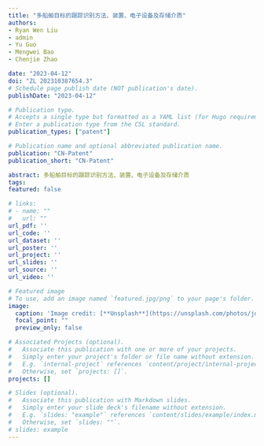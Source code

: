 ```yaml
---
title: "多船舶目标的跟踪识别方法、装置、电子设备及存储介质"
authors:
- Ryan Wen Liu
- admin
- Yu Guo
- Mengwei Bao
- Chenjie Zhao

date: "2023-04-12"
doi: "ZL 202310387654.3"
# Schedule page publish date (NOT publication's date).
publishDate: "2023-04-12"

# Publication type.
# Accepts a single type but formatted as a YAML list (for Hugo requirements).
# Enter a publication type from the CSL standard.
publication_types: ["patent"]

# Publication name and optional abbreviated publication name.
publication: "CN-Patent"
publication_short: "CN-Patent"

abstract: 多船舶目标的跟踪识别方法、装置、电子设备及存储介质
tags:
featured: false

# links:
# - name: ""
#   url: ""
url_pdf: ''
url_code: ''
url_dataset: ''
url_poster: ''
url_project: ''
url_slides: ''
url_source: ''
url_video: ''

# Featured image
# To use, add an image named `featured.jpg/png` to your page's folder. 
image:
  caption: 'Image credit: [**Unsplash**](https://unsplash.com/photos/jdD8gXaTZsc)'
  focal_point: ""
  preview_only: false

# Associated Projects (optional).
#   Associate this publication with one or more of your projects.
#   Simply enter your project's folder or file name without extension.
#   E.g. `internal-project` references `content/project/internal-project/index.md`.
#   Otherwise, set `projects: []`.
projects: []

# Slides (optional).
#   Associate this publication with Markdown slides.
#   Simply enter your slide deck's filename without extension.
#   E.g. `slides: "example"` references `content/slides/example/index.md`.
#   Otherwise, set `slides: ""`.
# slides: example
---
```

